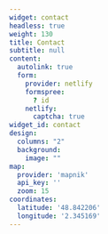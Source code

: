 ```yaml
---
widget: contact
headless: true
weight: 130
title: Contact
subtitle: null
content:
  autolink: true
  form:
    provider: netlify
    formspree:
      ? id
    netlify:
      captcha: true
widget_id: contact
design:
  columns: "2"
  background:
    image: ""
map:
  provider: 'mapnik'
  api_key: ''
  zoom: 15
coordinates:
  latitude: '48.842206'
  longitude: '2.345169'
---
```

